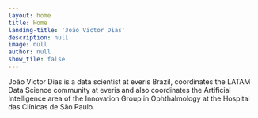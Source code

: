 ```yaml
---
layout: home
title: Home
landing-title: 'João Victor Dias'
description: null
image: null
author: null
show_tile: false
---
```


João Victor Dias is a data scientist at everis Brazil, coordinates the LATAM Data Science community at everis and also coordinates the Artificial Intelligence area of the Innovation Group in Ophthalmology at the Hospital das Clínicas de São Paulo.
